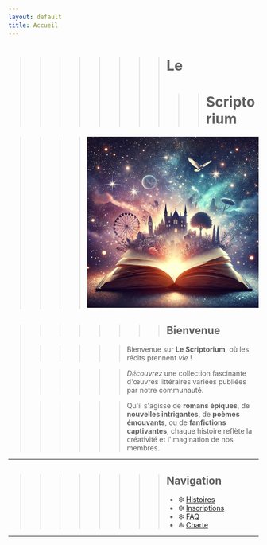 ```yaml
---
layout: default
title: Accueil
---
```


>>>>>>>> # Le
>>>>>>>>>> # Scriptorium

>>>> ![Texte alternatif](assets/files/image2.jpg)


>>>>>>>> ## Bienvenue
>
>>>>>> Bienvenue sur **Le Scriptorium**, où les récits prennent _vie_ !
>
>>>>>> *Découvrez* une collection fascinante d'œuvres littéraires variées publiées par notre communauté.
>
>>>>>> Qu'il s'agisse de **romans épiques**, de **nouvelles intrigantes**, de **poèmes émouvants**, ou de **fanfictions captivantes**, chaque histoire reflète la créativité et l'imagination de nos membres.

---

>>>>>>>> ## Navigation
>>>>>>>> - ❇︎ [Histoires](histoires.md)
>>>>>>>> - ❇︎ [Inscriptions](inscriptions.md)
>>>>>>>> - ❇︎ [FAQ](faq.md)
>>>>>>>> - ❇︎ [Charte](charte.md)

---
